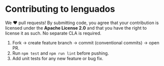 # Contributing to lenguados

We :heart: pull requests! By submitting code, you agree that your contribution is
licensed under the **Apache License 2.0** and that you have the right to license
it as such. No separate CLA is required.

1. Fork → create feature branch → commit (conventional commits) → open PR.
2. Run `npm test` and `npm run lint` before pushing.
3. Add unit tests for any new feature or bug fix.
